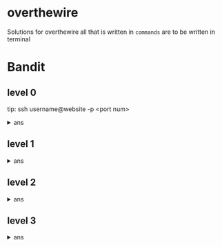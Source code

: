 # overthewire
Solutions for overthewire 
all that is written in <code>commands</code> are to be written in terminal 
<h1>Bandit</h1>

<h2>level 0</h2>
<p>tip: ssh username@website -p &ltport num&gt</p>
<details>
<summary>ans</summary>
<code>ssh bandit0@bandit.labs.overthewire.org -p 2220</code>

<p>the password is <code>bandit0</code></p>

<p>then, type <code>ls</code></p>
<p><code>cat readme</code></p>
<p><code>exit</code></p>
<p> pswd: NH2SXQwcBdpmTEzi3bvBHMM9H66vVXjL</p>
</details>

<h2>level 1</h2>
<details>
<summary>ans</summary>
<p><code>ssh bandit1@bandit.labs.overthewire.org -p 2220</code></p>
<p>the password is <code>NH2SXQwcBdpmTEzi3bvBHMM9H66vVXjL</code></p>
<p><code>ls</code></p>
<p><code>cat ./-</code></p>
<p><code>exit</code></p>
<p> pswd: rRGizSaX8Mk1RTb1CNQoXTcYZWU6lgzi</p>
</details>

<h2>level 2</h2>
<details>
<summary>ans</summary>
<p><code>ssh bandit2@bandit.labs.overthewire.org -p 2220</code></p>
<p><code>rRGizSaX8Mk1RTb1CNQoXTcYZWU6lgzi</code></p>
<p><code>ls</code></p>
<p><code>"spaces in this filename"</code></p>
<p><code>exit</code></p>
<p> pswd: aBZ0W5EmUfAf7kHTQeOwd8bauFJ2lAiG</p>
</details>

<h2>level 3</h2>
<details>
<summary>ans</summary>
<p><code>ssh bandit3@bandit.labs.overthewire.org -p 2220</code></p>
<p><code>aBZ0W5EmUfAf7kHTQeOwd8bauFJ2lAiG</code></p>
<p><code>ls</code></p>
<p><code>cd inhere</code></p>
<p><code>ls -a</code></p>
<p><code>exit</code></p>
<p> pswd: 2EW7BBsr6aMMoJ2HjW067dm8EgX26xNe</p>
</details>
